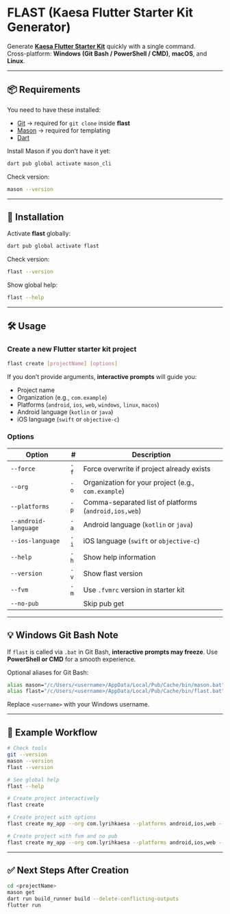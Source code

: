 # FLAST (Kaesa Flutter Starter Kit Generator)

Generate **[Kaesa Flutter Starter Kit](https://github.com/lyrihkaesa/flutter_starter_kit)** quickly with a single command.  
Cross-platform: **Windows (Git Bash / PowerShell / CMD)**, **macOS**, and **Linux**.

---

## 📦 Requirements

You need to have these installed:

- [Git](https://git-scm.com/) → required for `git clone` inside **flast**
- [Mason](https://pub.dev/packages/mason_cli) → required for templating
- [Dart](https://dart.dev/get-dart)

Install Mason if you don’t have it yet:

```bash
dart pub global activate mason_cli
```

Check version:

```bash
mason --version
```

---

## 🚀 Installation

Activate **flast** globally:

```bash
dart pub global activate flast
```

Check version:

```bash
flast --version
```

Show global help:

```bash
flast --help
```

---

## 🛠️ Usage

### Create a new Flutter starter kit project

```bash
flast create [projectName] [options]
```

If you don’t provide arguments, **interactive prompts** will guide you:

- Project name
- Organization (e.g., `com.example`)
- Platforms (`android`, `ios`, `web`, `windows`, `linux`, `macos`)
- Android language (`kotlin` or `java`)
- iOS language (`swift` or `objective-c`)

### Options

| Option               | #    | Description                                           |
| -------------------- | ---- | ----------------------------------------------------- |
| `--force`            | `-f` | Force overwrite if project already exists             |
| `--org`              | `-o` | Organization for your project (e.g., `com.example`)   |
| `--platforms`        | `-p` | Comma-separated list of platforms (`android,ios,web`) |
| `--android-language` | `-a` | Android language (`kotlin` or `java`)                 |
| `--ios-language`     | `-i` | iOS language (`swift` or `objective-c`)               |
| `--help`             | `-h` | Show help information                                 |
| `--version`          | `-v` | Show flast version                                    |
| `--fvm`              | `-m` | Use `.fvmrc` version in starter kit                   |
| `--no-pub`           |      | Skip pub get                                          |

---

## 💡 Windows Git Bash Note

If `flast` is called via `.bat` in Git Bash, **interactive prompts may freeze**.
Use **PowerShell or CMD** for a smooth experience.

Optional aliases for Git Bash:

```bash
alias mason="/c/Users/<username>/AppData/Local/Pub/Cache/bin/mason.bat"
alias flast="/c/Users/<username>/AppData/Local/Pub/Cache/bin/flast.bat"
```

Replace `<username>` with your Windows username.

---

## 📖 Example Workflow

```bash
# Check tools
git --version
mason --version
flast --version

# See global help
flast --help

# Create project interactively
flast create

# Create project with options
flast create my_app --org com.lyrihkaesa --platforms android,ios,web --android-language kotlin --ios-language swift --force

# Create project with fvm and no pub
flast create my_app --org com.lyrihkaesa --platforms android,ios,web --android-language kotlin --ios-language swift --force --no-pub --fvm
```

---

## ✅ Next Steps After Creation

```bash
cd <projectName>
mason get
dart run build_runner build --delete-conflicting-outputs
flutter run
```
